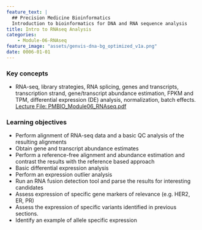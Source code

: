 ```yaml
---
feature_text: |
  ## Precision Medicine Bioinformatics
  Introduction to bioinformatics for DNA and RNA sequence analysis
title: Intro to RNAseq Analysis
categories:
    - Module-06-RNAseq
feature_image: "assets/genvis-dna-bg_optimized_v1a.png"
date: 0006-01-01
---
```


### Key concepts
* RNA-seq, library strategies, RNA splicing, genes and transcripts, transcription strand, gene/transcript abundance estimation, FPKM and TPM, differential expression (DE) analysis, normalization, batch effects. [Lecture File: PMBIO_Module06_RNAseq.pdf](/assets/lectures/PMBIO_Module06_RNAseq.pdf)

### Learning objectives
* Perform alignment of RNA-seq data and a basic QC analysis of the resulting alignments
* Obtain gene and transcript abundance estimates
* Perform a reference-free alignment and abundance estimation and contrast the results with the reference based approach
* Basic differential expression analysis
* Perform an expression outlier analysis
* Run an RNA fusion detection tool and parse the results for interesting candidates
* Assess expression of specific gene markers of relevance (e.g. HER2, ER, PR)
* Assess the expression of specific variants identified in previous sections.
* Identify an example of allele specific expression

